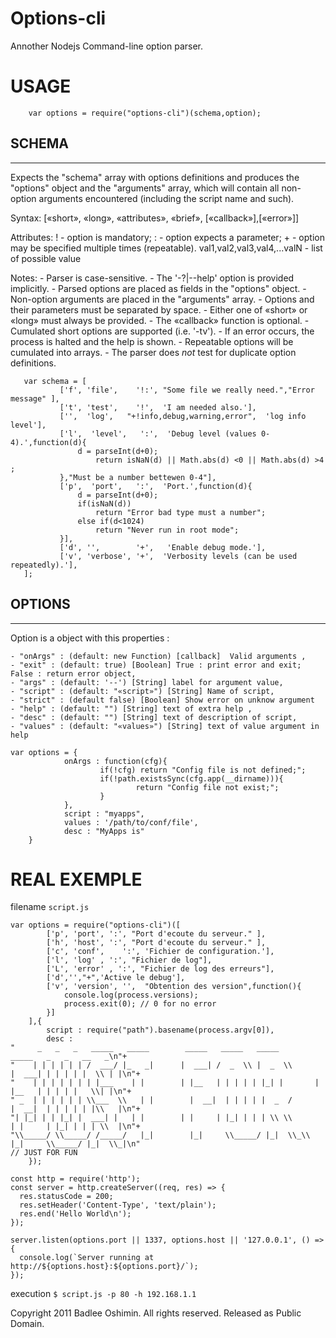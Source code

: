 
Options-cli
===========

Annother Nodejs Command-line option parser.

# USAGE

```JS
    var options = require("options-cli")(schema,option);
```

## SCHEMA
---------

Expects the "schema" array with options definitions and produces the
"options" object and the "arguments" array, which will contain all
non-option arguments encountered (including the script name and such).

Syntax:
    [«short», «long», «attributes», «brief», [«callback»],[«error»]]

Attributes:
    ! - option is mandatory;
    : - option expects a parameter;
    + - option may be specified multiple times (repeatable).
    val1,val2,val3,val4,...valN - list of possible value

Notes:
    - Parser is case-sensitive.
    - The '-?|--help' option is provided implicitly.
    - Parsed options are placed as fields in the "options" object.
    - Non-option arguments are placed in the "arguments" array.
    - Options and their parameters must be separated by space.
    - Either one of «short» or «long» must always be provided.
    - The «callback» function is optional.
    - Cumulated short options are supported (i.e. '-tv').
    - If an error occurs, the process is halted and the help is shown.
    - Repeatable options will be cumulated into arrays.
    - The parser does *not* test for duplicate option definitions.


 ```JS
    var schema = [
            ['f', 'file',    '!:', "Some file we really need.","Error message" ],
            ['t', 'test',    '!',  'I am needed also.'],
            ['',  'log',   "+!info,debug,warning,error",  'log info level'],
            ['l',  'level',   ':',  'Debug level (values 0-4).',function(d){
                d = parseInt(d+0);
                    return isNaN(d) || Math.abs(d) <0 || Math.abs(d) >4 ;
            },"Must be a number bettewen 0-4"],
            ['p',  'port',   ':',  'Port.',function(d){
                d = parseInt(d+0);
                if(isNaN(d))
                    return "Error bad type must a number";
                else if(d<1024)
                    return "Never run in root mode";
            }],
            ['d', '',        '+',   'Enable debug mode.'],
            ['v', 'verbose', '+',  'Verbosity levels (can be used repeatedly).'],
    ];
```
## OPTIONS
----------
Option is a object with this properties :
    
    - "onArgs" : (default: new Function) [callback]  Valid arguments ,
    - "exit" : (default: true) [Boolean] True : print error and exit; False : return error object,
    - "args" : (default: '--') [String] label for argument value,
    - "script" : (default: "«script»") [String] Name of script,
    - "strict" : (default false) [Boolean] Show error on unknow argument
    - "help" : (default: "") [String] text of extra help ,
    - "desc" : (default: "") [String] text of description of script,
    - "values" : (default: "«values»") [String] text of value argument in help

        
```JS    
var options = {      
            onArgs : function(cfg){
                    if(!cfg) return "Config file is not defined;";
                    if(!path.existsSync(cfg.app(__dirname))){
                            return "Config file not exist;";
                    }
            },
            script : "myapps",
            values : '/path/to/conf/file',
            desc : "MyApps is"
    }    
```

# REAL EXEMPLE

filename `script.js`
```JS
var options = require("options-cli")([
		['p', 'port', ':', "Port d'ecoute du serveur." ],
		['h', 'host', ':', "Port d'ecoute du serveur." ],
		['c', 'conf',    ':', 'Fichier de configuration.'],
		['l', 'log' , ':', "Fichier de log"],
		['L', 'error' , ':', "Fichier de log des erreurs"],
		['d','',"+",'Active le debug'],
		['v', 'version', '',  "Obtention des version",function(){
			console.log(process.versions);
			process.exit(0); // 0 for no error
		}]
	],{
		script : require("path").basename(process.argv[0]),
		desc :
"     _   _   _   _____   _____        _____   _____   _____         _____   _   _   __   _\n"+ 
"    | | | | | | /  ___/ |_   _|      |  ___| /  _  \\ |  _  \\       |  ___| | | | | |  \\ | |\n"+ 
"    | | | | | | | |___    | |        | |__   | | | | | |_| |       | |__   | | | | |   \\| |\n"+ 
" _  | | | | | | \\___  \\   | |        |  __|  | | | | |  _  /       |  __|  | | | | | |\\   |\n"+ 
"| |_| | | |_| |  ___| |   | |        | |     | |_| | | | \\ \\       | |     | |_| | | | \\  |\n"+ 
"\\_____/ \\_____/ /_____/   |_|        |_|     \\_____/ |_|  \\_\\      |_|     \\_____/ |_|  \\_|\n"
// JUST FOR FUN
	});

const http = require('http');
const server = http.createServer((req, res) => {
  res.statusCode = 200;
  res.setHeader('Content-Type', 'text/plain');
  res.end('Hello World\n');
});

server.listen(options.port || 1337, options.host || '127.0.0.1', () => {
  console.log(`Server running at http://${options.host}:${options.port}/`);
}); 
```

execution `$ script.js -p 80 -h 192.168.1.1`

Copyright 2011 Badlee Oshimin. All rights reserved.
Released as Public Domain.
